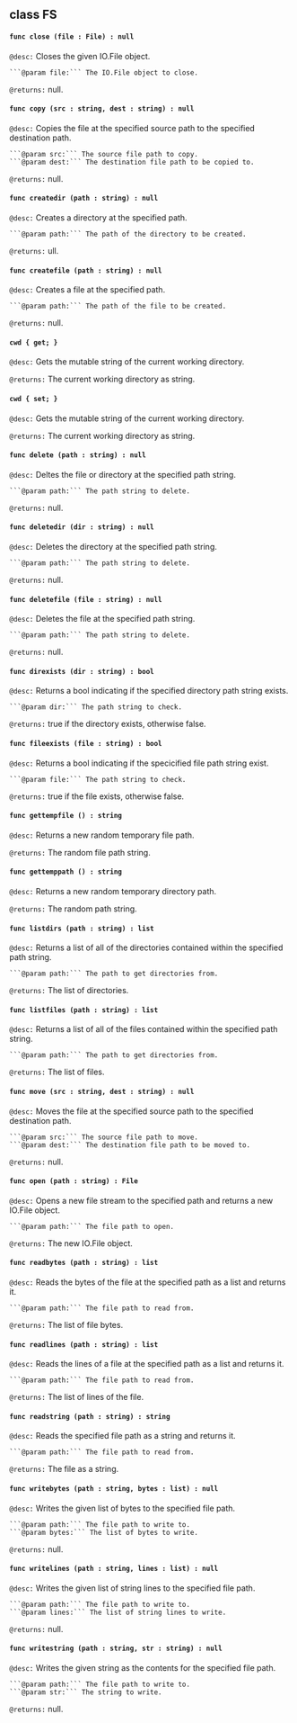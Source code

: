 ## class FS

#### ```func close (file : File) : null```


```@desc:``` Closes the given IO.File object.

    ```@param file:``` The IO.File object to close.
```@returns:``` null.

#### ```func copy (src : string, dest : string) : null```


```@desc:``` Copies the file at the specified source path to the specified destination path.

    ```@param src:``` The source file path to copy.
    ```@param dest:``` The destination file path to be copied to.
```@returns:``` null.

#### ```func createdir (path : string) : null```


```@desc:``` Creates a directory at the specified path.

    ```@param path:``` The path of the directory to be created.
```@returns:``` ull.

#### ```func createfile (path : string) : null```


```@desc:``` Creates a file at the specified path.

    ```@param path:``` The path of the file to be created.
```@returns:``` null.

#### ```cwd { get; }```


```@desc:``` Gets the mutable string of the current working directory.

```@returns:``` The current working directory as string.

#### ```cwd { set; }```


```@desc:``` Gets the mutable string of the current working directory.

```@returns:``` The current working directory as string.

#### ```func delete (path : string) : null```


```@desc:``` Deltes the file or directory at the specified path string.

    ```@param path:``` The path string to delete.
```@returns:``` null.

#### ```func deletedir (dir : string) : null```


```@desc:``` Deletes the directory at the specified path string.

    ```@param path:``` The path string to delete.
```@returns:``` null.

#### ```func deletefile (file : string) : null```


```@desc:``` Deletes the file at the specified path string.

    ```@param path:``` The path string to delete.
```@returns:``` null.

#### ```func direxists (dir : string) : bool```


```@desc:``` Returns a bool indicating if the specified directory path string exists.

    ```@param dir:``` The path string to check.
```@returns:``` true if the directory exists, otherwise false.

#### ```func fileexists (file : string) : bool```


```@desc:``` Returns a bool indicating if the specicified file path string exist.

    ```@param file:``` The path string to check.
```@returns:``` true if the file exists, otherwise false.

#### ```func gettempfile () : string```


```@desc:``` Returns a new random temporary file path.

```@returns:``` The random file path string.

#### ```func gettemppath () : string```


```@desc:``` Returns a new random temporary directory path.

```@returns:``` The random path string.

#### ```func listdirs (path : string) : list```


```@desc:``` Returns a list of all of the directories contained within the specified path string.

    ```@param path:``` The path to get directories from.
```@returns:``` The list of directories.

#### ```func listfiles (path : string) : list```


```@desc:``` Returns a list of all of the files contained within the specified path string.

    ```@param path:``` The path to get directories from.
```@returns:``` The list of files.

#### ```func move (src : string, dest : string) : null```


```@desc:``` Moves the file at the specified source path to the specified destination path.

    ```@param src:``` The source file path to move.
    ```@param dest:``` The destination file path to be moved to.
```@returns:``` null.

#### ```func open (path : string) : File```


```@desc:``` Opens a new file stream to the specified path and returns a new IO.File object.

    ```@param path:``` The file path to open.
```@returns:``` The new IO.File object.

#### ```func readbytes (path : string) : list```


```@desc:``` Reads the bytes of the file at the specified path as a list and returns it.

    ```@param path:``` The file path to read from.
```@returns:``` The list of file bytes.

#### ```func readlines (path : string) : list```


```@desc:``` Reads the lines of a file at the specified path as a list and returns it.

    ```@param path:``` The file path to read from.
```@returns:``` The list of lines of the file.

#### ```func readstring (path : string) : string```


```@desc:``` Reads the specified file path as a string and returns it.

    ```@param path:``` The file path to read from.
```@returns:``` The file as a string.

#### ```func writebytes (path : string, bytes : list) : null```


```@desc:``` Writes the given list of bytes to the specified file path.

    ```@param path:``` The file path to write to.
    ```@param bytes:``` The list of bytes to write.
```@returns:``` null.

#### ```func writelines (path : string, lines : list) : null```


```@desc:``` Writes the given list of string lines to the specified file path.

    ```@param path:``` The file path to write to.
    ```@param lines:``` The list of string lines to write.
```@returns:``` null.

#### ```func writestring (path : string, str : string) : null```


```@desc:``` Writes the given string as the contents for the specified file path.

    ```@param path:``` The file path to write to.
    ```@param str:``` The string to write.
```@returns:``` null.

